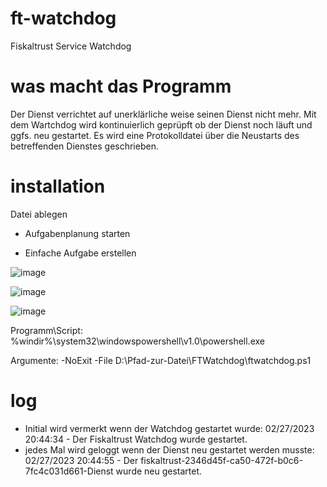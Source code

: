 # ft-watchdog
Fiskaltrust Service Watchdog

# was macht das Programm
Der Dienst verrichtet auf unerklärliche weise seinen Dienst nicht mehr. Mit dem Wartchdog wird kontinuierlich geprüpft ob der Dienst noch läuft und ggfs. neu gestartet. Es wird eine Protokolldatei über die Neustarts des betreffenden Dienstes geschrieben.

# installation
Datei ablegen 

- Aufgabenplanung starten

- Einfache Aufgabe erstellen

![image](https://user-images.githubusercontent.com/57839498/221669379-95dd119a-e393-4beb-9b8f-0c3b2b1d69a5.png)

![image](https://user-images.githubusercontent.com/57839498/221669502-789d8cbb-429e-4359-94b8-6dd23ce1e899.png)

![image](https://user-images.githubusercontent.com/57839498/221669689-91cdb457-abaa-4c3f-b449-355e9eb676f7.png)

Programm\Script: %windir%\system32\windowspowershell\v1.0\powershell.exe

Argumente: -NoExit -File D:\Pfad-zur-Datei\FTWatchdog\ftwatchdog.ps1

# log
- Initial wird vermerkt wenn der Watchdog gestartet wurde: 02/27/2023 20:44:34 - Der Fiskaltrust Watchdog wurde gestartet.
- jedes Mal wird geloggt wenn der Dienst neu gestartet werden musste: 02/27/2023 20:44:55 - Der fiskaltrust-2346d45f-ca50-472f-b0c6-7fc4c031d661-Dienst wurde neu gestartet.
